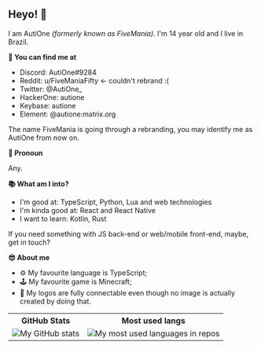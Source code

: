 ## Heyo! 👋

I am AutiOne _(formerly known as FiveMania)_. I'm 14 year old and I live in Brazil.

**📨 You can find me at**

- Discord: AutiOne#9284
- Reddit: u/FiveManiaFifty <- couldn't rebrand :(
- Twitter: @AutiOne_
- HackerOne: autione
- Keybase: autione
- Element: @autione:matrix.org

The name FiveMania is going through a rebranding, you may identify me as AutiOne from now on.

**🧑 Pronoun**

Any.

**📚 What am I into?**

- I'm good at: TypeScript, Python, Lua and web technologies
- I'm kinda good at: React and React Native
- I want to learn: Kotlin, Rust

If you need something with JS back-end or web/mobile front-end, maybe, get in touch?

**😎 About me**

- ⚙ My favourite language is TypeScript;
- 🕹 My favourite game is Minecraft;
- 🧩 My logos are fully connectable even though no image is actually created by doing that.

<table>
  <tr>
    <th>
      GitHub Stats
    </th>
    <th>
      Most used langs
    </th>
  </tr>
  <tr>
    <td>
      <img src="https://github-readme-stats.vercel.app/api?username=autione&show_icons=true" alt="My GitHub stats" />
    </td>
    <td>
      <img src="https://github-readme-stats.vercel.app/api/top-langs/?username=autione&layout=compact" alt="My most used languages in repos" />
    </td>
  </tr>
</table>
